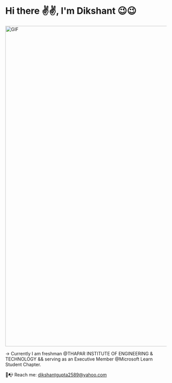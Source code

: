<h1>Hi there ✌✌, I'm Dikshant 😉😉</h1>

<img width='1000' alt="GIF" src="https://64.media.tumblr.com/139d5d4e053eba43345f0fc499d05aab/tumblr_o7vs1zNO341runoqyo9_540.gifv" align="center"/>

-> Currently I am freshman @THAPAR INSTITUTE OF ENGINEERING & TECHNOLOGY && serving as an Executive Member @Microsoft Learn Student Chapter.


📧📭 Reach me: dikshantgupta2589@yahoo.com

